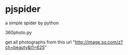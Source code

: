 # pjspider
a simple spider by python

360photo.py


get all photographs from this url "http://image.so.com/z?ch=beauty&t1=625" 
